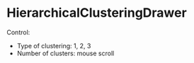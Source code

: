 # HierarchicalClusteringDrawer

Control:
- Type of clustering: 1, 2, 3
- Number of clusters: mouse scroll